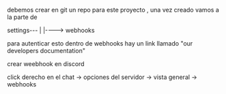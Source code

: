 debemos crear en git un repo para este proyecto , una vez creado vamos a la parte de

settings---
          |
          |----> webhooks

para autenticar esto dentro de webhooks hay un link llamado "our developers documentation"

crear weebhook en discord

click derecho en el chat -> opciones del servidor -> vista general -> webhooks
